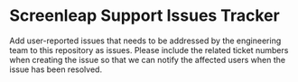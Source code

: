 # Screenleap Support Issues Tracker
Add user-reported issues that needs to be addressed by the engineering team to this repository as issues. Please include the related ticket numbers when creating the issue so that we can notify the affected users when the issue has been resolved.

